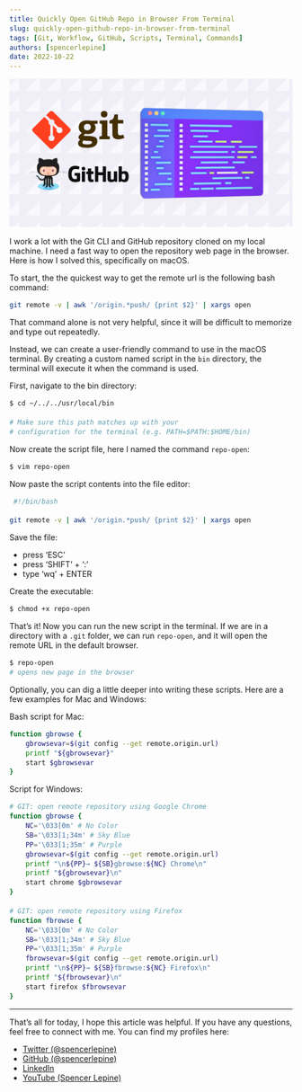 ```yaml
---
title: Quickly Open GitHub Repo in Browser From Terminal
slug: quickly-open-github-repo-in-browser-from-terminal
tags: [Git, Workflow, GitHub, Scripts, Terminal, Commands]
authors: [spencerlepine]
date: 2022-10-22
---
```


![Blog Post Thumbnail](./thumbnail.jpg)

I work a lot with the Git CLI and GitHub repository cloned on my local machine. I need a fast way to open the repository web page in the browser. Here is how I solved this, specifically on macOS.

To start, the the quickest way to get the remote url is the following bash command:

```sh
git remote -v | awk '/origin.*push/ {print $2}' | xargs open
```

That command alone is not very helpful, since it will be difficult to memorize and type out repeatedly.

Instead, we can create a user-friendly command to use in the macOS terminal. By creating a custom named script in the `bin` directory, the terminal will execute it when the command is used.

First, navigate to the bin directory: 

```sh
$ cd ~/../../usr/local/bin

# Make sure this path matches up with your 
# configuration for the terminal (e.g. PATH=$PATH:$HOME/bin)
```

Now create the script file, here I named the command `repo-open`:

```sh
$ vim repo-open
```

Now paste the script contents into the file editor:

```sh
 #!/bin/bash

git remote -v | awk '/origin.*push/ {print $2}' | xargs open
```

Save the file:

- press ‘ESC’
- press ‘SHIFT’ + ‘:’
- type ‘wq’ + ENTER

Create the executable:
```sh
$ chmod +x repo-open
```
That’s it! Now you can run the new script in the terminal. If we are in a directory with a `.git` folder, we can run `repo-open`, and it will open the remote URL in the default browser.

```sh
$ repo-open
# opens new page in the browser
```

Optionally, you can dig a little deeper into writing these scripts. Here are a few examples for Mac and Windows:

Bash script for Mac:
```sh
function gbrowse {
    gbrowsevar=$(git config --get remote.origin.url)
    printf "${gbrowsevar}"
    start $gbrowsevar
}
```
 
Script for Windows:
```sh
# GIT: open remote repository using Google Chrome
function gbrowse {
    NC='\033[0m' # No Color
    SB='\033[1;34m' # Sky Blue
    PP='\033[1;35m' # Purple
    gbrowsevar=$(git config --get remote.origin.url)
    printf "\n${PP}→ ${SB}gbrowse:${NC} Chrome\n"
    printf "${gbrowsevar}\n"
    start chrome $gbrowsevar
}

# GIT: open remote repository using Firefox
function fbrowse {
    NC='\033[0m' # No Color
    SB='\033[1;34m' # Sky Blue
    PP='\033[1;35m' # Purple
    fbrowsevar=$(git config --get remote.origin.url)
    printf "\n${PP}→ ${SB}fbrowse:${NC} Firefox\n"
    printf "${fbrowsevar}\n"
    start firefox $fbrowsevar
}
```

---

That’s all for today, I hope this article was helpful. If you have any questions, feel free to connect with me. You can find my profiles here:
* [Twitter (@spencerlepine)](https://twitter.com/SpencerLepine)
* [GitHub (@spencerlepine)](https://github.com/spencerlepine)
* [LinkedIn](https://www.linkedin.com/in/spencer-lepine/)
* [YouTube (Spencer Lepine)](https://www.youtube.com/channel/UCBL6vAHJZqUlyJp-rcFU55Q)